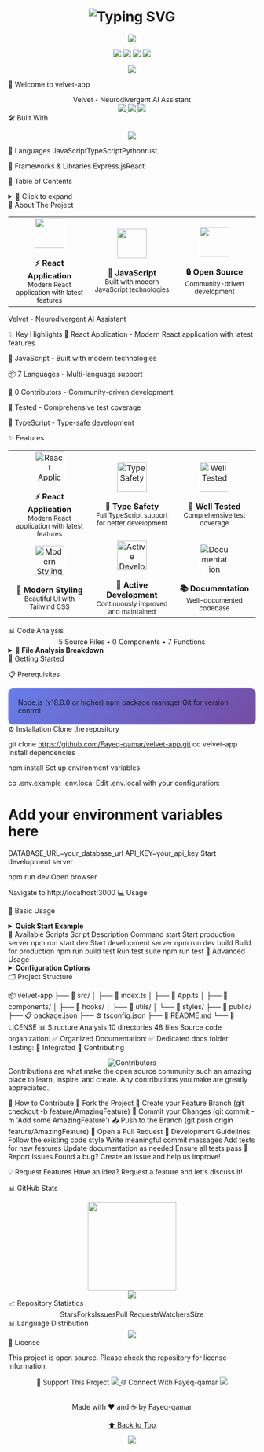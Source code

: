 <!-- Ultra-Stylized Header --> <h1 align="center"> <img src="https://readme-typing-svg.herokuapp.com?font=Fira+Code&size=32&duration=2000&pause=1000&color=F5576C&center=true&vCenter=true&width=600&lines=velvet-app%3BVelvet%20-%20Neurodivergent%20AI%20Assistant%3BBuilt%20with%20JavaScript" alt="Typing SVG" /> </h1> <!-- Animated Banner --> <div align="center"> <img src="https://capsule-render.vercel.app/api?type=waving&color=gradient&customColorList=12&height=200&section=header&text=velvet-app&fontSize=60&animation=fadeIn&fontAlignY=35" /> </div> <!-- Quick Stats Row --> <p align="center"> <img src="https://img.shields.io/github/stars/Fayeq-qamar/velvet-app?style=for-the-badge&logo=github&logoColor=white&label=STARS&color=FFD700" /> <img src="https://img.shields.io/github/forks/Fayeq-qamar/velvet-app?style=for-the-badge&logo=github&logoColor=white&label=FORKS&color=32CD32" /> <img src="https://img.shields.io/github/issues/Fayeq-qamar/velvet-app?style=for-the-badge&logo=github&logoColor=white&label=ISSUES&color=FF6B6B" /> <img src="https://img.shields.io/github/last-commit/Fayeq-qamar/velvet-app?style=for-the-badge&label=LAST%20COMMIT&color=F0DB4F" /> </p> <!-- Visitor Counter --> <p align="center"> <img src="https://komarev.com/ghpvc/?username=velvet-app&style=for-the-badge&color=blueviolet" /> </p>
🚀 Welcome to velvet-app

<div align="center">
Velvet - Neurodivergent AI Assistant
<br> <!-- Quick Action Buttons --> <a href="https://github.com/Fayeq-qamar/velvet-app"> <img src="https://img.shields.io/badge/VIEW-REPOSITORY-success?style=for-the-badge&logo=github&logoColor=white" /> </a> <a href="https://github.com/Fayeq-qamar/velvet-app/issues"> <img src="https://img.shields.io/badge/REPORT-BUG-red?style=for-the-badge&logo=github&logoColor=white" /> </a> <a href="https://github.com/Fayeq-qamar/velvet-app/issues"> <img src="https://img.shields.io/badge/REQUEST-FEATURE-purple?style=for-the-badge&logo=github&logoColor=white" /> </a> </div>
🛠️ Built With

<!-- Tech Stack Icons --> <p align="center"> <img src="https://skillicons.dev/icons?i=javascript,html,typescript,shell,python,css,rust,express,framer,react,tailwindcss,webpack" /> </p>
👾 Languages
JavaScriptTypeScriptPythonrust

🎨 Frameworks & Libraries
Express.jsReact

📑 Table of Contents

<details> <summary>🚀 Click to expand</summary>
🎯 Header
🚀 Welcome
🛠️ Tech Stack
📖 About The Project
✨ Features
⚙️ Getting Started
💻 Usage
🗂️ Project Structure
🤝 Contributing
📊 Statistics
📜 License
</details>
📖 About The Project

<div align="center"> <table> <tr> <td align="center" width="33%"> <img src="https://img.icons8.com/fluency/96/000000/rocket.png" width="60" /> <br><br> <strong>⚡ React Application</strong> <br> <sub>Modern React application with latest features</sub> </td> <td align="center" width="33%"> <img src="https://img.icons8.com/fluency/96/000000/code.png" width="60" /> <br><br> <strong>🎯 JavaScript</strong> <br> <sub>Built with modern JavaScript technologies</sub> </td> <td align="center" width="33%"> <img src="https://img.icons8.com/fluency/96/000000/github.png" width="60" /> <br><br> <strong>🔒 Open Source</strong> <br> <sub>Community-driven development</sub> </td> </tr> </table> </div>
Velvet - Neurodivergent AI Assistant

✨ Key Highlights
🚀 React Application - Modern React application with latest features

🎯 JavaScript - Built with modern technologies

📦 7 Languages - Multi-language support

👥 0 Contributors - Community-driven development

🧪 Tested - Comprehensive test coverage

💙 TypeScript - Type-safe development

✨ Features

<div align="center"> <table> <tr> <td align="center" width="33%"> <img src="https://img.icons8.com/fluency/96/000000/rocket.png" width="60" height="60" alt="React Application"> <br><br> <strong>⚡ React Application</strong> <br> <sub>Modern React application with latest features</sub> </td> <td align="center" width="33%"> <img src="https://img.icons8.com/fluency/96/000000/typescript.png" width="60" height="60" alt="Type Safety"> <br><br> <strong>💙 Type Safety</strong> <br> <sub>Full TypeScript support for better development</sub> </td> <td align="center" width="33%"> <img src="https://img.icons8.com/fluency/96/000000/test.png" width="60" height="60" alt="Well Tested"> <br><br> <strong>🧪 Well Tested</strong> <br> <sub>Comprehensive test coverage</sub> </td> </tr> <tr> <td align="center" width="33%"> <img src="https://img.icons8.com/fluency/96/000000/css3.png" width="60" height="60" alt="Modern Styling"> <br><br> <strong>🎨 Modern Styling</strong> <br> <sub>Beautiful UI with Tailwind CSS</sub> </td> <td align="center" width="33%"> <img src="https://img.icons8.com/fluency/96/000000/activity.png" width="60" height="60" alt="Active Development"> <br><br> <strong>🔄 Active Development</strong> <br> <sub>Continuously improved and maintained</sub> </td> <td align="center" width="33%"> <img src="https://img.icons8.com/fluency/96/000000/book.png" width="60" height="60" alt="Documentation"> <br><br> <strong>📚 Documentation</strong> <br> <sub>Well-documented codebase</sub> </td> </tr> </table> </div>
📊 Code Analysis
<div align="center">
5 Source Files • 0 Components • 7 Functions

</div> <details> <summary><b>📁 File Analysis Breakdown</b></summary>
File	Components	Functions	Test File	Size
direct-console-fix.js	0	7	❌	10.3KB
postcss.config.js	0	0	❌	0.1KB
tailwind.config.js	0	0	❌	10.0KB
test-optimized-ocr.py	0	0	✅	8.9KB
webpack.config.js	0	0	❌	2.3KB
📊 File Types: js (4), py (1)

</details>
🚀 Getting Started

📋 Prerequisites
<div style="background: linear-gradient(135deg, #667eea 0%, #764ba2 100%); padding: 20px; border-radius: 10px;">
Node.js (v18.0.0 or higher)
npm package manager
Git for version control
</div>
⚙️ Installation
Clone the repository

git clone https://github.com/Fayeq-qamar/velvet-app.git
cd velvet-app
Install dependencies

npm install
Set up environment variables

cp .env.example .env.local
Edit .env.local with your configuration:

# Add your environment variables here
DATABASE_URL=your_database_url
API_KEY=your_api_key
Start development server

npm run dev
Open browser

Navigate to http://localhost:3000
💻 Usage

🎯 Basic Usage
<details> <summary><b>Quick Start Example</b></summary>
// Basic usage example
// Install dependencies first
npm install

// Start development server
npm run dev

// Open http://localhost:3000
</details>
📜 Available Scripts
Script	Description	Command
start	Start production server	npm run start
dev	Start development server	npm run dev
build	Build for production	npm run build
test	Run test suite	npm run test
🚀 Advanced Usage
<details> <summary><b>Configuration Options</b></summary>
// Advanced configuration example
// Advanced configuration
const config = {
  environment: process.env.NODE_ENV,
  options: {
    debug: true,
    verbose: false
  }
}

export default config
</details>
🗂️ Project Structure

📦 velvet-app
├── 📂 src/
│   ├── 📄 index.ts
│   ├── 📄 App.ts
│   ├── 📂 components/
│   ├── 📂 hooks/
│   ├── 📂 utils/
│   └── 📂 styles/
├── 📂 public/
├── 📋 package.json
├── ⚙️ tsconfig.json
├── 📖 README.md
└── 📜 LICENSE
📊 Structure Analysis
10 directories
48 files
Source code organization: ✅ Organized
Documentation: ✅ Dedicated docs folder
Testing: 🧪 Integrated
🤝 Contributing

<div align="center"> <img src="https://contrib.rocks/image?repo=Fayeq-qamar/velvet-app" alt="Contributors" /> </div>
Contributions are what make the open source community such an amazing place to learn, inspire, and create. Any contributions you make are greatly appreciated.

🚀 How to Contribute
🍴 Fork the Project
🌿 Create your Feature Branch (git checkout -b feature/AmazingFeature)
💬 Commit your Changes (git commit -m 'Add some AmazingFeature')
📤 Push to the Branch (git push origin feature/AmazingFeature)
🎉 Open a Pull Request
📝 Development Guidelines
Follow the existing code style
Write meaningful commit messages
Add tests for new features
Update documentation as needed
Ensure all tests pass
🐛 Report Issues
Found a bug? Create an issue and help us improve!

💡 Request Features
Have an idea? Request a feature and let's discuss it!

📊 GitHub Stats

<div align="center"> <img height="180em" src="https://github-readme-stats.vercel.app/api/pin/?username=Fayeq-qamar&repo=velvet-app&theme=radical&show_owner=true"/> </div> <div align="center"> <img src="https://github-readme-streak-stats.herokuapp.com/?user=Fayeq-qamar&theme=radical" /> </div>
📈 Repository Statistics
<div align="center">
StarsForksIssuesPull RequestsWatchersSize

</div>
📊 Language Distribution
<div align="center"> <img src="https://github-readme-stats.vercel.app/api/top-langs/?username=Fayeq-qamar&layout=compact&theme=radical" /> </div>
📜 License

This project is open source. Please check the repository for license information.

<div align="center">
💖 Support This Project
<a href="https://github.com/sponsors/Fayeq-qamar"> <img src="https://img.shields.io/badge/GitHub%20Sponsors-EA4AAA?style=for-the-badge&logo=github-sponsors&logoColor=white" /> </a>
🌐 Connect With Fayeq-qamar
<a href="https://github.com/Fayeq-qamar"> <img src="https://img.shields.io/badge/GitHub-181717?style=for-the-badge&logo=github&logoColor=white" /> </a>
<br><br>

Made with ❤️ and ☕ by Fayeq-qamar

<a href="#top">⬆️ Back to Top</a>

</div>
<div align="center"> <img src="https://capsule-render.vercel.app/api?type=waving&color=gradient&customColorList=12&height=100&section=footer" /> </div>
